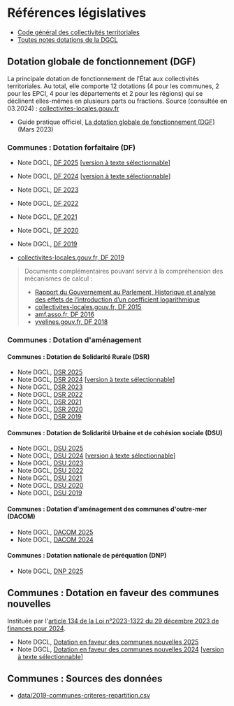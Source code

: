 
# Références législatives

* [Code général des collectivités territoriales](https://www.legifrance.gouv.fr/affichCode.do?cidTexte=LEGITEXT000006070633)
* [Toutes notes dotations de la DGCL](http://www.dotations-dgcl.interieur.gouv.fr/consultation/informations_repartition.php)

## Dotation globale de fonctionnement (DGF)

La principale dotation de fonctionnement de l'État aux collectivités territoriales.
Au total, elle comporte 12 dotations (4 pour les communes, 2 pour les EPCI, 4 pour les départements et 2 pour les régions) qui se déclinent elles-mêmes en plusieurs parts ou fractions. Source (consultée en 03.2024) : [collectivites-locales.gouv.fr](https://www.collectivites-locales.gouv.fr/finances-locales/presentation-de-la-dotation-globale-de-fonctionnement-dgf)

* Guide pratique officiel, [La dotation globale de fonctionnement (DGF)](https://www.collectivites-locales.gouv.fr/files/Finances%20locales/guide_dgf2023%20gouv.pdf) (Mars 2023)

### Communes : Dotation forfaitaire (DF)

* Note DGCL, [DF 2025](http://www.dotations-dgcl.interieur.gouv.fr/consultation/documentAffichage.php?id=295) [[version à texte sélectionnable](https://cloud.leximpact.dev/index.php/s/iKrCzoAmj8Rc2f3)]
* Note DGCL, [DF 2024](http://www.dotations-dgcl.interieur.gouv.fr/consultation/documentAffichage.php?id=260) [[version à texte sélectionnable](https://cloud.leximpact.dev/index.php/s/tnzbY4wMpAcPjRb)]
* Note DGCL, [DF 2023](http://www.dotations-dgcl.interieur.gouv.fr/consultation/documentAffichage.php?id=220)
* Note DGCL, [DF 2022](http://www.dotations-dgcl.interieur.gouv.fr/consultation/documentAffichage.php?id=188)
* Note DGCL, [DF 2021](http://www.dotations-dgcl.interieur.gouv.fr/consultation/documentAffichage.php?id=142)
* Note DGCL, [DF 2020](http://www.dotations-dgcl.interieur.gouv.fr/consultation/documentAffichage.php?id=115)
* Note DGCL, [DF 2019](http://www.dotations-dgcl.interieur.gouv.fr/consultation/documentAffichage.php?id=92)

* [collectivites-locales.gouv.fr, DF 2019](https://www.collectivites-locales.gouv.fr/files/files/dgcl_v2/FLAE_circulaires_10_fevrier2016/note_dinformation_2019_dfcom_-_vdef2.pdf)

> Documents complémentaires pouvant servir à la compréhension des mécanismes de calcul :
> * [Rapport du Gouvernement au Parlement, Historique et analyse des effets de l’introduction d’un coefficient logarithmique](https://www.banquedesterritoires.fr/sites/default/files/2019-12/Coefficient%20logarithmique%20-%20Rapport%20global%20%282%29.pdf)
> * [collectivites-locales.gouv.fr, DF 2015](https://www.collectivites-locales.gouv.fr/files/files/noteinfo_dotationforfaitairecommunes.pdf)
> * [amf.asso.fr, DF 2016](http://medias.amf.asso.fr/docs/DOCUMENTS/AMF_14463_NOTE.pdf)
> * [yvelines.gouv.fr, DF 2018](http://www.yvelines.gouv.fr/content/download/15362/97278/file/Annexe%20de%20calcul-2018%20Dotation%20forfaitaire.pdf)

### Communes : Dotation d'aménagement

#### Communes : Dotation de Solidarité Rurale (DSR)

* Note DGCL, [DSR 2025](http://www.dotations-dgcl.interieur.gouv.fr/consultation/documentAffichage.php?id=293)
* Note DGCL, [DSR 2024](http://www.dotations-dgcl.interieur.gouv.fr/consultation/documentAffichage.php?id=258) [[version à texte sélectionnable](https://cloud.leximpact.dev/index.php/s/aG9NwmjWGqYeBgH)]
* Note DGCL, [DSR 2023](http://www.dotations-dgcl.interieur.gouv.fr/consultation/documentAffichage.php?id=223)
* Note DGCL, [DSR 2022](http://www.dotations-dgcl.interieur.gouv.fr/consultation/documentAffichage.php?id=181)
* Note DGCL, [DSR 2021](http://www.dotations-dgcl.interieur.gouv.fr/consultation/documentAffichage.php?id=145)
* Note DGCL, [DSR 2020](http://www.dotations-dgcl.interieur.gouv.fr/consultation/documentAffichage.php?id=123)
* Note DGCL, [DSR 2019](http://www.dotations-dgcl.interieur.gouv.fr/consultation/documentAffichage.php?id=94)

#### Communes : Dotation de Solidarité Urbaine et de cohésion sociale (DSU)

* Note DGCL, [DSU 2025](http://www.dotations-dgcl.interieur.gouv.fr/consultation/documentAffichage.php?id=294)
* Note DGCL, [DSU 2024](http://www.dotations-dgcl.interieur.gouv.fr/consultation/documentAffichage.php?id=257) [[version à texte sélectionnable](https://cloud.leximpact.dev/index.php/s/SAzCkDXtDKNAnqz)]
* Note DGCL, [DSU 2023](http://www.dotations-dgcl.interieur.gouv.fr/consultation/documentAffichage.php?id=222)
* Note DGCL, [DSU 2022](http://www.dotations-dgcl.interieur.gouv.fr/consultation/documentAffichage.php?id=179)
* Note DGCL, [DSU 2021](http://www.dotations-dgcl.interieur.gouv.fr/consultation/documentAffichage.php?id=140)
* Note DGCL, [DSU 2020](http://www.dotations-dgcl.interieur.gouv.fr/consultation/documentAffichage.php?id=120)
* Note DGCL, [DSU 2019](http://www.dotations-dgcl.interieur.gouv.fr/consultation/documentAffichage.php?id=93)

#### Communes : Dotation d'aménagement des communes d'outre-mer (DACOM)

* Note DGCL, [DACOM 2025](http://www.dotations-dgcl.interieur.gouv.fr/consultation/documentAffichage.php?id=297)
* Note DGCL, [DACOM 2024](http://www.dotations-dgcl.interieur.gouv.fr/consultation/documentAffichage.php?id=254)

#### Communes : Dotation nationale de péréquation (DNP)

* Note DGCL, [DNP 2025](http://www.dotations-dgcl.interieur.gouv.fr/consultation/documentAffichage.php?id=296) 

## Communes : Dotation en faveur des communes nouvelles

Instituée par l'[article 134 de la Loi n°2023-1322 du 29 décembre 2023 de finances pour 2024](https://www.legifrance.gouv.fr/jorf/article_jo/JORFARTI000048727488).

* Note DGCL, [Dotation en faveur des communes nouvelles 2025](http://www.dotations-dgcl.interieur.gouv.fr/consultation/documentAffichage.php?id=298)
* Note DGCL, [Dotation en faveur des communes nouvelles 2024](http://www.dotations-dgcl.interieur.gouv.fr/consultation/documentAffichage.php?id=262) [[version à texte sélectionnable](https://cloud.leximpact.dev/index.php/s/95ReWjj2xX5wtWA)]

## Communes : Sources des données

* [data/2019-communes-criteres-repartition.csv](https://www.data.gouv.fr/fr/datasets/criteres-de-repartition-des-dotations-versees-par-letat-aux-collectivites-territoriales/)
